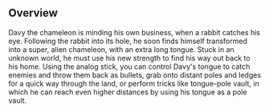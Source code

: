## Overview

Davy the chameleon is minding his own business, when a rabbit catches his eye. Following the rabbit into its hole, he soon finds himself transformed into a super, alien chameleon, with an extra long tongue. Stuck in an unknown world, he must use his new strength to find his way out back to his home. Using the analog stick, you can control Davy's tongue to catch enemies and throw them back as bullets, grab onto distant poles and ledges for a quick way through the land, or perform tricks like tongue-pole vault, in which he can reach even higher distances by using his tongue as a pole vault.
